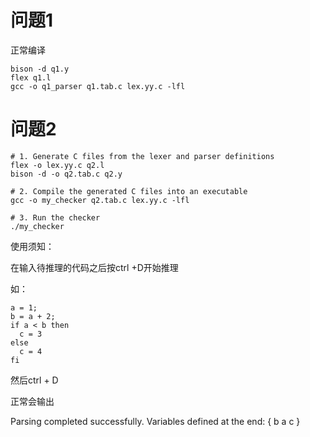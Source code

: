 # 问题1
正常编译
```
bison -d q1.y
flex q1.l
gcc -o q1_parser q1.tab.c lex.yy.c -lfl

```

# 问题2
```
# 1. Generate C files from the lexer and parser definitions
flex -o lex.yy.c q2.l
bison -d -o q2.tab.c q2.y

# 2. Compile the generated C files into an executable
gcc -o my_checker q2.tab.c lex.yy.c -lfl

# 3. Run the checker
./my_checker
```

使用须知：

在输入待推理的代码之后按ctrl +D开始推理

如：
```
a = 1;
b = a + 2;
if a < b then
  c = 3
else
  c = 4
fi
```
然后ctrl + D

正常会输出  

Parsing completed successfully.
Variables defined at the end: { b a c }
